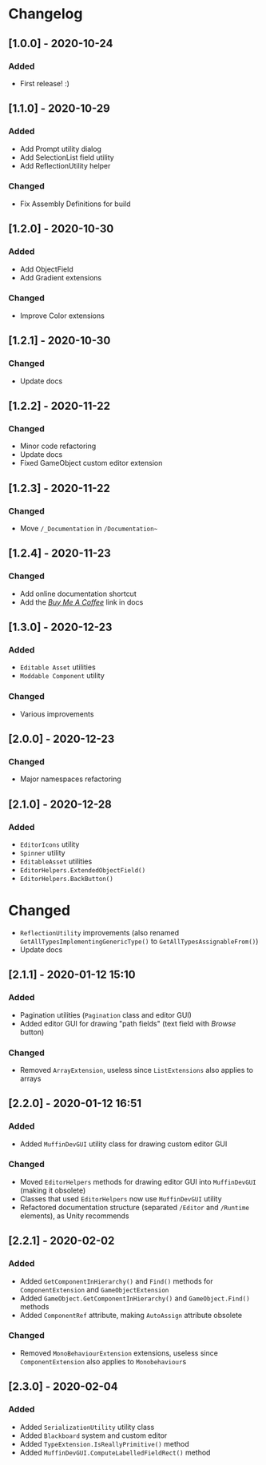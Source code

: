 # Changelog

## [1.0.0] - 2020-10-24
### Added
- First release! :)

## [1.1.0] - 2020-10-29
### Added
- Add Prompt utility dialog
- Add SelectionList field utility
- Add ReflectionUtility helper
### Changed
- Fix Assembly Definitions for build

## [1.2.0] - 2020-10-30
### Added
- Add ObjectField
- Add Gradient extensions
### Changed
- Improve Color extensions

## [1.2.1] - 2020-10-30
### Changed
- Update docs

## [1.2.2] - 2020-11-22
### Changed
- Minor code refactoring
- Update docs
- Fixed GameObject custom editor extension

## [1.2.3] - 2020-11-22
### Changed
- Move `/_Documentation` in `/Documentation~`

## [1.2.4] - 2020-11-23
### Changed
- Add online documentation shortcut
- Add the [*Buy Me A Coffee*](https://www.buymeacoffee.com/muffindev) link in docs

## [1.3.0] - 2020-12-23
### Added
- `Editable Asset` utilities
- `Moddable Component` utility
### Changed
- Various improvements

## [2.0.0] - 2020-12-23
### Changed
- Major namespaces refactoring

## [2.1.0] - 2020-12-28
### Added
- `EditorIcons` utility
- `Spinner` utility
- `EditableAsset` utilities
- `EditorHelpers.ExtendedObjectField()`
- `EditorHelpers.BackButton()`
# Changed
- `ReflectionUtility` improvements (also renamed `GetAllTypesImplementingGenericType()` to `GetAllTypesAssignableFrom()`)
- Update docs

## [2.1.1] - 2020-01-12 15:10
### Added
- Pagination utilities (`Pagination` class and editor GUI)
- Added editor GUI for drawing "path fields" (text field with *Browse* button)
### Changed
- Removed `ArrayExtension`, useless since `ListExtensions` also applies to arrays

## [2.2.0] - 2020-01-12 16:51
### Added
- Added `MuffinDevGUI` utility class for drawing custom editor GUI
### Changed
- Moved `EditorHelpers` methods for drawing editor GUI into `MuffinDevGUI` (making it obsolete)
- Classes that used `EditorHelpers` now use `MuffinDevGUI` utility
- Refactored documentation structure (separated `/Editor` and `/Runtime` elements), as Unity recommends

## [2.2.1] - 2020-02-02
### Added
- Added `GetComponentInHierarchy()` and `Find()` methods for `ComponentExtension` and `GameObjectExtension`
- Added `GameObject.GetComponentInHierarchy()` and `GameObject.Find()` methods
- Added `ComponentRef` attribute, making `AutoAssign` attribute obsolete
### Changed
- Removed `MonoBehaviourExtension` extensions, useless since `ComponentExtension` also applies to `Monobehaviour`s

## [2.3.0] - 2020-02-04
### Added
- Added `SerializationUtility` utility class
- Added `Blackboard` system and custom editor
- Added `TypeExtension.IsReallyPrimitive()` method
- Added `MuffinDevGUI.ComputeLabelledFieldRect()` method